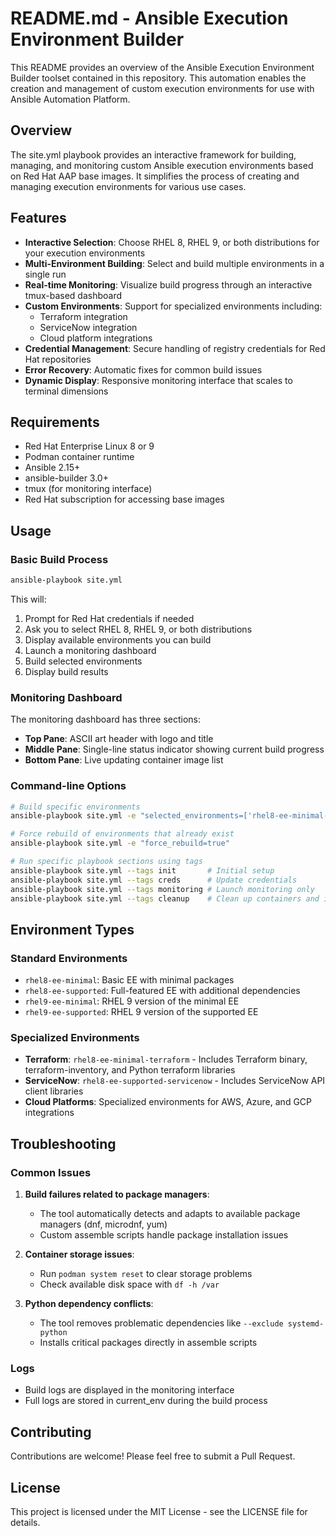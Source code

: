 # README.md - Ansible Execution Environment Builder

This README provides an overview of the Ansible Execution Environment Builder toolset contained in this repository. This automation enables the creation and management of custom execution environments for use with Ansible Automation Platform.

## Overview

The site.yml playbook provides an interactive framework for building, managing, and monitoring custom Ansible execution environments based on Red Hat AAP base images. It simplifies the process of creating and managing execution environments for various use cases.

## Features

- **Interactive Selection**: Choose RHEL 8, RHEL 9, or both distributions for your execution environments
- **Multi-Environment Building**: Select and build multiple environments in a single run
- **Real-time Monitoring**: Visualize build progress through an interactive tmux-based dashboard
- **Custom Environments**: Support for specialized environments including:
  - Terraform integration
  - ServiceNow integration
  - Cloud platform integrations
- **Credential Management**: Secure handling of registry credentials for Red Hat repositories
- **Error Recovery**: Automatic fixes for common build issues
- **Dynamic Display**: Responsive monitoring interface that scales to terminal dimensions

## Requirements

- Red Hat Enterprise Linux 8 or 9
- Podman container runtime
- Ansible 2.15+
- ansible-builder 3.0+
- tmux (for monitoring interface)
- Red Hat subscription for accessing base images

## Usage

### Basic Build Process

```bash
ansible-playbook site.yml
```

This will:
1. Prompt for Red Hat credentials if needed
2. Ask you to select RHEL 8, RHEL 9, or both distributions
3. Display available environments you can build
4. Launch a monitoring dashboard
5. Build selected environments
6. Display build results

### Monitoring Dashboard

The monitoring dashboard has three sections:
- **Top Pane**: ASCII art header with logo and title
- **Middle Pane**: Single-line status indicator showing current build progress
- **Bottom Pane**: Live updating container image list

### Command-line Options

```bash
# Build specific environments
ansible-playbook site.yml -e "selected_environments=['rhel8-ee-minimal-terraform']"

# Force rebuild of environments that already exist
ansible-playbook site.yml -e "force_rebuild=true"

# Run specific playbook sections using tags
ansible-playbook site.yml --tags init       # Initial setup
ansible-playbook site.yml --tags creds      # Update credentials
ansible-playbook site.yml --tags monitoring # Launch monitoring only
ansible-playbook site.yml --tags cleanup    # Clean up containers and images
```

## Environment Types

### Standard Environments
- `rhel8-ee-minimal`: Basic EE with minimal packages
- `rhel8-ee-supported`: Full-featured EE with additional dependencies
- `rhel9-ee-minimal`: RHEL 9 version of the minimal EE
- `rhel9-ee-supported`: RHEL 9 version of the supported EE

### Specialized Environments
- **Terraform**: `rhel8-ee-minimal-terraform` - Includes Terraform binary, terraform-inventory, and Python terraform libraries
- **ServiceNow**: `rhel8-ee-supported-servicenow` - Includes ServiceNow API client libraries
- **Cloud Platforms**: Specialized environments for AWS, Azure, and GCP integrations

## Troubleshooting

### Common Issues

1. **Build failures related to package managers**:
   - The tool automatically detects and adapts to available package managers (dnf, microdnf, yum)
   - Custom assemble scripts handle package installation issues

2. **Container storage issues**:
   - Run `podman system reset` to clear storage problems
   - Check available disk space with `df -h /var`

3. **Python dependency conflicts**:
   - The tool removes problematic dependencies like `--exclude systemd-python`
   - Installs critical packages directly in assemble scripts

### Logs

- Build logs are displayed in the monitoring interface
- Full logs are stored in current_env during the build process

## Contributing

Contributions are welcome! Please feel free to submit a Pull Request.

## License

This project is licensed under the MIT License - see the LICENSE file for details.